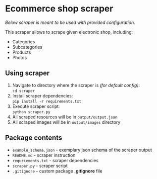# Ecommerce shop scraper

*Below scraper is meant to be used with provided configuration.*  

This scraper allows to scrape given electronic shop, including:
- Categories
- Subcategories
- Products
- Photos

## Using scraper

1. Navigate to directory where the scraper is *(for default config)*:   
`cd scraper`
2. Install scraper dependencies:  
`pip install -r requirements.txt`
3. Execute scraper script:  
`python scraper.py`
4. All scraped resources will be in `output/output.json`
5. All scraped images will be in `output/images` directory

## Package contents
- `example_schema.json` - exemplary json schema of the scraper output
- `README.md` - scraper instruction
- `requriements.txt` - scraper dependencies
- `scraper.py` - scraper script
- `.gitignore` - custom package **.gitignore** file